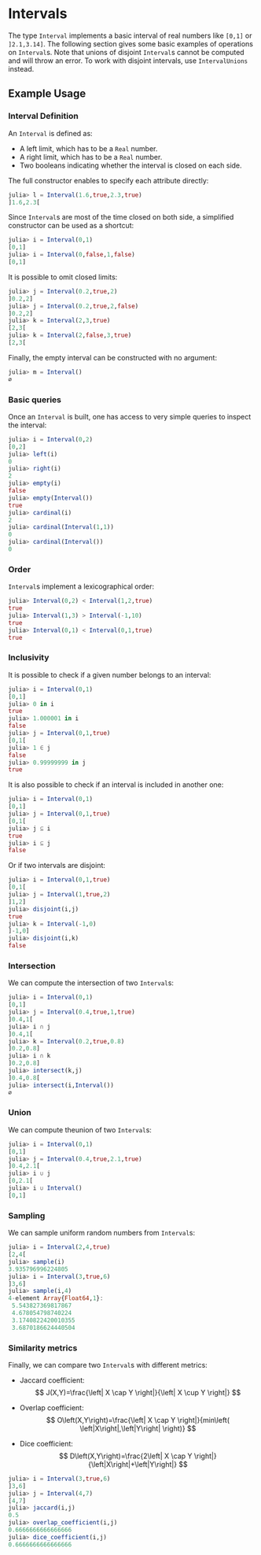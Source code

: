 # Intervals

The type `Interval` implements a basic interval of real numbers like `[0,1]` or `]2.1,3.14]`. The following section gives some basic examples of operations on `Interval`s. Note that unions of disjoint `Interval`s cannot be computed and will throw an error. To work with disjoint intervals, use `IntervalUnions` instead. 

## Example Usage

### Interval Definition

An `Interval` is defined as:

- A left limit, which has to be a `Real` number.
- A right limit, which has to be a `Real` number.
- Two booleans indicating whether the interval is closed on each side.

The full constructor enables to specify each attribute directly:

```julia
julia> l = Interval(1.6,true,2.3,true)
]1.6,2.3[
```

Since `Interval`s are most of the time closed on both side, a simplified constructor can be used as a shortcut:

```julia
julia> i = Interval(0,1)
[0,1]
julia> i = Interval(0,false,1,false)
[0,1]
```

It is possible to omit closed limits:

```julia
julia> j = Interval(0.2,true,2)
]0.2,2]
julia> j = Interval(0.2,true,2,false)
]0.2,2]
julia> k = Interval(2,3,true)
[2,3[
julia> k = Interval(2,false,3,true)
[2,3[
```

Finally, the empty interval can be constructed with no argument:

```julia
julia> m = Interval()
∅
```

### Basic queries

Once an `Interval` is built, one has access to very simple queries to inspect the interval:

```julia
julia> i = Interval(0,2)
[0,2]
julia> left(i)
0
julia> right(i)
2
julia> empty(i)
false
julia> empty(Interval())
true
julia> cardinal(i)
2
julia> cardinal(Interval(1,1))
0
julia> cardinal(Interval())
0
```

### Order

`Interval`s implement a lexicographical order:

```julia
julia> Interval(0,2) < Interval(1,2,true)
true
julia> Interval(1,3) > Interval(-1,10)
true
julia> Interval(0,1) < Interval(0,1,true)
true
```

### Inclusivity

It is possible to check if a given number belongs to an interval:

```julia
julia> i = Interval(0,1)
[0,1]
julia> 0 in i
true
julia> 1.000001 in i
false
julia> j = Interval(0,1,true)
[0,1[
julia> 1 ∈ j
false
julia> 0.99999999 in j
true
```

It is also possible to check if an interval is included in another one:

```julia
julia> i = Interval(0,1)
[0,1]
julia> j = Interval(0,1,true)
[0,1[
julia> j ⊆ i
true
julia> i ⊆ j
false
```

Or if two intervals are disjoint:

```julia
julia> i = Interval(0,1,true)
[0,1[
julia> j = Interval(1,true,2)
]1,2]
julia> disjoint(i,j)
true
julia> k = Interval(-1,0)
]-1,0]
julia> disjoint(i,k)
false
```

### Intersection

We can compute the intersection of two `Interval`s:

```julia
julia> i = Interval(0,1)
[0,1]
julia> j = Interval(0.4,true,1,true)
]0.4,1[
julia> i ∩ j
]0.4,1[
julia> k = Interval(0.2,true,0.8)
]0.2,0.8]
julia> i ∩ k
]0.2,0.8]
julia> intersect(k,j)
]0.4,0.8[
julia> intersect(i,Interval())
∅
```

### Union

We can compute theunion of two `Interval`s:

```julia
julia> i = Interval(0,1)
[0,1]
julia> j = Interval(0.4,true,2.1,true)
]0.4,2.1[
julia> i ∪ j
[0,2.1[
julia> i ∪ Interval()
[0,1]
```

### Sampling

We can sample uniform random numbers from `Interval`s:

```julia
julia> i = Interval(2,4,true)
[2,4[
julia> sample(i)
3.935796996224805
julia> i = Interval(3,true,6)
]3,6]
julia> sample(i,4)
4-element Array{Float64,1}:
 5.543827369817867 
 4.678054798740224 
 3.1740822420010355
 3.6870186624440504
```

### Similarity metrics

Finally, we can compare two `Interval`s with different metrics:

- Jaccard coefficient: 
  $$
  J(X,Y)=\frac{\left| X \cap Y \right|}{\left| X \cup Y \right|}
  $$
  

- Overlap coefficient:
  $$
  O\left(X,Y\right)=\frac{\left| X \cap Y \right|}{min\left( \left|X\right|,\left|Y\right| \right)}
  $$
  

- Dice coefficient:
  $$
  D\left(X,Y\right)=\frac{2\left| X \cap Y \right|}{\left|X\right|+\left|Y\right|}
  $$

```julia
julia> i = Interval(3,true,6)
]3,6]
julia> j = Interval(4,7)
[4,7]
julia> jaccard(i,j)
0.5
julia> overlap_coefficient(i,j)
0.6666666666666666
julia> dice_coefficient(i,j)
0.6666666666666666
```

